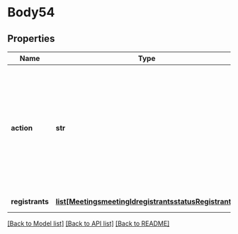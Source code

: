 # Body54

## Properties
Name | Type | Description | Notes
------------ | ------------- | ------------- | -------------
**action** | **str** | Registrant Status:&lt;br&gt;&#x60;approve&#x60; - Approve registrant.&lt;br&gt;&#x60;cancel&#x60; - Cancel previously approved registrant&#x27;s registration.&lt;br&gt;&#x60;deny&#x60; - Deny registrant. | 
**registrants** | [**list[MeetingsmeetingIdregistrantsstatusRegistrants]**](MeetingsmeetingIdregistrantsstatusRegistrants.md) | List of registrants. | [optional] 

[[Back to Model list]](../README.md#documentation-for-models) [[Back to API list]](../README.md#documentation-for-api-endpoints) [[Back to README]](../README.md)

